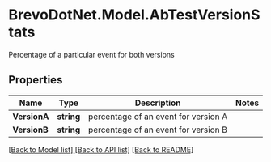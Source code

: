 # BrevoDotNet.Model.AbTestVersionStats
Percentage of a particular event for both versions

## Properties

Name | Type | Description | Notes
------------ | ------------- | ------------- | -------------
**VersionA** | **string** | percentage of an event for version A | 
**VersionB** | **string** | percentage of an event for version B | 

[[Back to Model list]](../../README.md#documentation-for-models) [[Back to API list]](../../README.md#documentation-for-api-endpoints) [[Back to README]](../../README.md)

